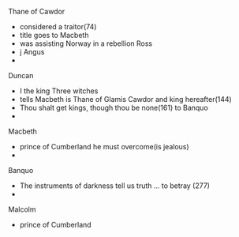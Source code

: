 
Thane of Cawdor
-	considered a traitor(74)
-	title goes to Macbeth
-	was assisting Norway in a rebellion
Ross
- j
Angus
- 
Duncan
- I the king
Three witches
- tells Macbeth is Thane of Glamis Cawdor and king hereafter(144)
- Thou shalt get kings, though thou be none(161) to Banquo
- 

Macbeth
- prince of Cumberland he must overcome(is jealous)
- 
Banquo
- The instruments of darkness tell us truth ... to betray (277)
- 
Malcolm
- prince of Cumberland
<!--stackedit_data:
eyJoaXN0b3J5IjpbOTM2NTgxODc1LC0xNTg3MTUyMTkyLDM1OD
k4NjYyNiwtMjA4ODc0NjYxMl19
-->